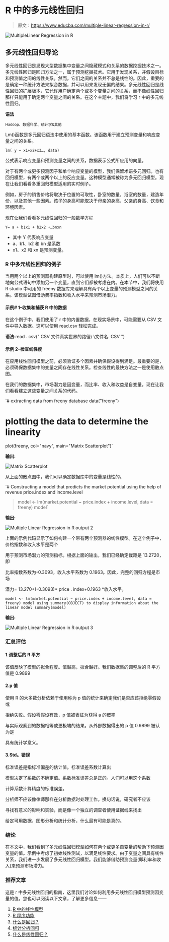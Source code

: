# R 中的多元线性回归

> 原文：<https://www.educba.com/multiple-linear-regression-in-r/>

![MultipleLinear Regression in R](img/4a06bf46e71a395a7e5eabc539d4cc46.png)



## 多元线性回归导论

多元线性回归是发现大型数据集中变量之间隐藏模式和关系的数据挖掘技术之一。多元线性回归是回归方法之一，属于预测挖掘技术。它用于发现关系，并假设目标和预测值之间的线性关系。然而，它们之间的关系并不总是线性的。因此，重要的是确定一种统计方法来拟合数据，并可以用来发现无偏的结果。多元线性回归是线性回归的扩展版本，它允许用户确定两个或多个变量之间的关系，而不像线性回归那样只能用于确定两个变量之间的关系。在这个主题中，我们将学习 r 中的多元线性回归。

**语法**

<small>Hadoop、数据科学、统计学&其他</small>

Lm()函数是多元回归语法中使用的基本函数。该函数用于建立预测变量和响应变量之间的关系。

`lm( y ~ x1+x2+x3…, data)`

公式表示响应变量和预测变量之间的关系，数据表示公式所应用的向量。

对于有两个或更多预测因子和单个响应变量的模型，我们保留术语多元回归。也有回归模型，有两个或两个以上的反应变量。这种模型通常被称为多元回归模型。现在让我们看看多重回归模型适用的实时例子。

例如，房子的销售价格将取决于位置的可取性，卧室的数量，浴室的数量，建造年份，以及其他一些因素。孩子的身高可能取决于母亲的身高、父亲的身高、饮食和环境因素。

现在让我们看看多元线性回归的一般数学方程

`Y= a + b1x1 + b2x2 +…bnxn`

*   其中 Y 代表响应变量
*   a、b1、b2 和 bn 是系数
*   x1、x2 和 xn 是预测变量。

### R 中多元线性回归的例子

当用两个以上的预测器构建原型时，可以使用 lm()方法。本质上，人们可以不断地向公式语句中添加另一个变量，直到它们都被考虑在内。在本节中，我们将使用 R studio 中可用的 freeny 数据库来理解具有两个以上变量的预测模型之间的关系。该模型试图借助费率指数和收入水平来预测市场潜力。

#### 示例# 1–收集和捕获 R 中的数据

在这个例子中，我们使用了 r 中的内置数据，在现实场景中，可能需要从 CSV 文件中导入数据。这可以使用 read.csv 轻松完成。

**语法**:read . csv(" CSV 文件真实世界的路径\ \文件名. CSV ")

#### 示例 2–检查线性度

在应用线性回归模型之前，必须验证多个因素并确保假设得到满足。最重要的是，必须确保数据集中的变量之间存在线性关系。检查线性的最快方法之一是使用散点图。

在我们的数据集中，市场潜力是因变量，而比率、收入和收益是自变量。现在让我们看看建立这些变量之间关系的代码。

`# extracting data from freeny database
data("freeny")
# plotting the data to determine the linearity
plot(freeny, col="navy", main="Matrix Scatterplot")`

**输出:**

![Matrix Scatterplot](img/36964bcdbc9ea741fb2b20e831d0f712.png)



从上面的散点图中，我们可以确定数据库中的变量是线性的。

`# Constructing a model that predicts the market potential using the help of revenue price.index
and income.level
> model <- lm(market.potential ~ price.index + income.level, data = freeny)
> model`

**输出:**

![Multiple Linear Regression in R output 2](img/f3b871044ee1d4399d83cb6ea27792d2.png)



上面的示例代码显示了如何构建一个带有两个预测器的线性模型。在这个例子中，价格指数和收入水平是两个

用于预测市场潜力的预测指标。根据上面的输出，我们已经确定截距是 13.2720，即

比率指数系数为-0.3093，收入水平系数为 0.1963。因此，完整的回归方程是市场

潜力= 13.270+(-0.3093)* price . index+0.1963 *收入水平。

`model <- lm(market.potential ~ price.index + income.level, data = freeny)
model
using summary(OBJECT) to display information about the linear model
summary(model)`

**输出:**

![Multiple Linear Regression in R output 3](img/182695fa273c5f0f5a68612a18f00503.png)



### 汇总评估

#### 1.调整后的 R 平方

该值反映了模型的拟合程度。值越高，拟合越好。我们数据集的调整后的 R 平方值是 0.9899

#### 2.p 值

使用 R 的大多数分析依赖于使用称为 p 值的统计来确定我们是否应该拒绝零假设或

拒绝失败。假设零假设有效，p 值被表征为获得 a 的概率

与实际观察到的数据相等或更极端的结果。从外部数据得出的 p 值 0.9899 被认为是

具有统计学意义。

#### 3.Std。错误

标准误差是指标准偏差的估计值。标准误差系数计算出

模型决定了系数的不确定值。系数标准误差总是正的。人们可以用这个系数

计算系数计算精度的标准误差。

分析师不应该像律师那样在分析数据时处理工作。换句话说，研究者不应该

寻找有意义的影响和实验，而是像一个独立的调查者使用证据线来找出

给定可用数据、图形分析和统计分析，什么最有可能是真的。

### 结论

在本文中，我们看到了多元线性回归模型如何在两个或更多自变量的帮助下预测因变量的值。示例中考虑了初始线性测试，以满足线性要求。由于变量之间具有线性关系，我们进一步发展了多元线性回归模型。我们能够借助预测变量(即利率和收入)来预测市场潜力。

### 推荐文章

这是 r 中多元线性回归的指南，这里我们讨论如何利用多元线性回归模型预测因变量的值。您也可以阅读以下文章，了解更多信息——

1.  [R 中的线性模型](https://www.educba.com/linear-model-in-r/)
2.  [R 程序功能](https://www.educba.com/functions-in-r/)
3.  [什么是回归？](https://www.educba.com/what-is-regression/)
4.  [统计分析回归](https://www.educba.com/statistical-analysis-regression/)
5.  [什么是线性回归？](https://www.educba.com/what-is-linear-regression/)





